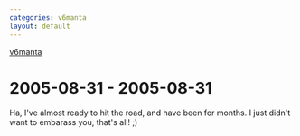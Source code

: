 ```yaml
---
categories: v6manta
layout: default
---
```


[v6manta](/v6manta)

# 2005-08-31 - 2005-08-31 
Ha, I've almost ready to hit the road, and have been for months. I just didn't want to embarass you, that's all! ;)